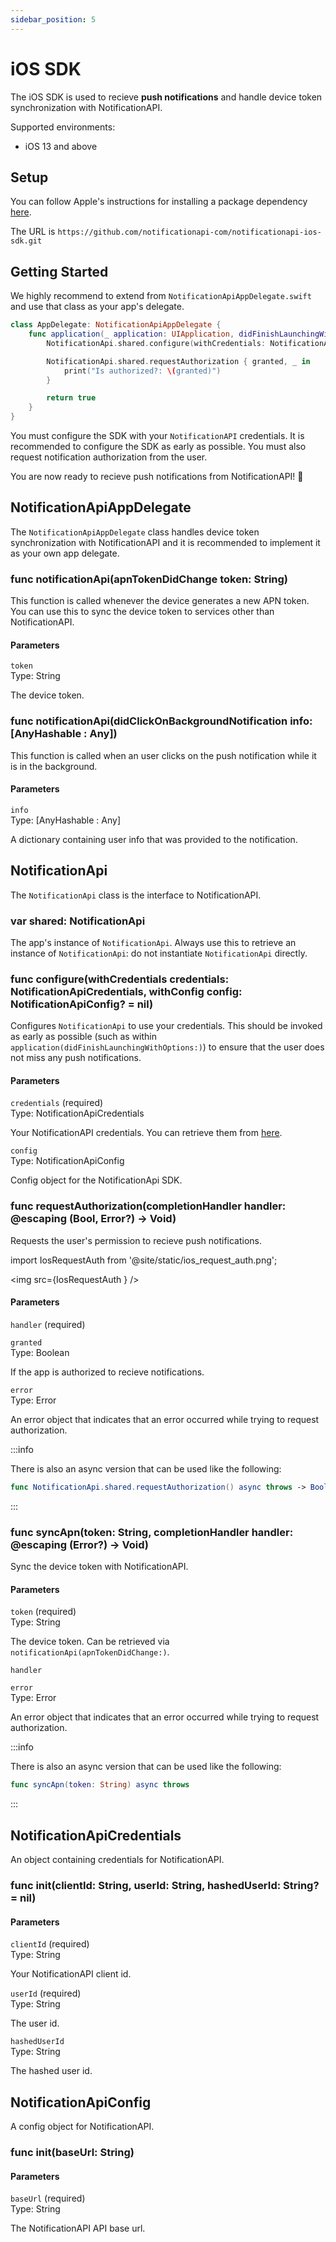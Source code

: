 ```yaml
---
sidebar_position: 5
---
```


# iOS SDK

The iOS SDK is used to recieve **push notifications** and handle device token synchronization with NotificationAPI.

Supported environments:

- iOS 13 and above

## Setup

You can follow Apple's instructions for installing a package dependency [here](https://developer.apple.com/documentation/xcode/adding-package-dependencies-to-your-app).

The URL is `https://github.com/notificationapi-com/notificationapi-ios-sdk.git`

## Getting Started

We highly recommend to extend from `NotificationApiAppDelegate.swift` and use that class as your app's delegate.

```swift title="Example AppDelegate"
class AppDelegate: NotificationApiAppDelegate {
    func application(_ application: UIApplication, didFinishLaunchingWithOptions launchOptions: [UIApplication.LaunchOptionsKey : Any]? = nil) -> Bool {
        NotificationApi.shared.configure(withCredentials: NotificationApiCredentials(clientId: "YOUR_CLIENT_ID", userId: "YOUR_USER_ID"))

        NotificationApi.shared.requestAuthorization { granted, _ in
            print("Is authorized?: \(granted)")
        }

        return true
    }
}
```

You must configure the SDK with your `NotificationAPI` credentials. It is recommended to configure the SDK as early as possible. You must also request notification authorization from the user.

You are now ready to recieve push notifications from NotificationAPI! :tada:

## NotificationApiAppDelegate

The `NotificationApiAppDelegate` class handles device token synchronization with NotificationAPI and it is recommended to implement it as your own app delegate.

### func notificationApi(apnTokenDidChange token: String)

This function is called whenever the device generates a new APN token. You can use this to sync the device token to services other than NotificationAPI.

#### Parameters

`token`  
Type: String

The device token.

### func notificationApi(didClickOnBackgroundNotification info: [AnyHashable : Any])

This function is called when an user clicks on the push notification while it is in the background.

#### Parameters

`info`  
Type: [AnyHashable : Any]

A dictionary containing user info that was provided to the notification.

## NotificationApi

The `NotificationApi` class is the interface to NotificationAPI.

### var shared: NotificationApi

The app's instance of `NotificationApi`. Always use this to retrieve an instance of `NotificationApi`: do not instantiate `NotificationApi` directly.

### func configure(withCredentials credentials: NotificationApiCredentials, withConfig config: NotificationApiConfig? = nil)

Configures `NotificationApi` to use your credentials. This should be invoked as early as possible (such as within `application(didFinishLaunchingWithOptions:)`) to ensure that the user does not miss any push notifications.

#### Parameters

`credentials` (required)  
Type: NotificationApiCredentials

Your NotificationAPI credentials. You can retrieve them from [here](https://app.notificationapi.com/environments).

`config`  
Type: NotificationApiConfig

Config object for the NotificationApi SDK.

### func requestAuthorization(completionHandler handler: @escaping (Bool, Error?) -> Void)

Requests the user's permission to recieve push notifications.

import IosRequestAuth from '@site/static/ios_request_auth.png';

<img src={IosRequestAuth
} />

#### Parameters

`handler` (required)

`granted`  
Type: Boolean

If the app is authorized to recieve notifications.

`error`  
Type: Error

An error object that indicates that an error occurred while trying to request authorization.

:::info

There is also an async version that can be used like the following:

```swift
func NotificationApi.shared.requestAuthorization() async throws -> Bool
```

:::

### func syncApn(token: String, completionHandler handler: @escaping (Error?) -> Void)

Sync the device token with NotificationAPI.

#### Parameters

`token` (required)  
Type: String

The device token. Can be retrieved via `notificationApi(apnTokenDidChange:)`.

`handler`

`error`  
Type: Error

An error object that indicates that an error occurred while trying to request authorization.

:::info

There is also an async version that can be used like the following:

```swift
func syncApn(token: String) async throws
```

:::

## NotificationApiCredentials

An object containing credentials for NotificationAPI.

### func init(clientId: String, userId: String, hashedUserId: String? = nil)

#### Parameters

`clientId` (required)  
Type: String

Your NotificationAPI client id.

`userId` (required)  
Type: String

The user id.

`hashedUserId`  
Type: String

The hashed user id.

## NotificationApiConfig

A config object for NotificationAPI.

### func init(baseUrl: String)

#### Parameters

`baseUrl` (required)  
Type: String

The NotificationAPI API base url.

